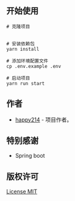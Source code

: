 ## 开始使用

```
# 克隆项目


# 安装依赖包
yarn install

# 添加环境配置文件
cp .env.example .env

# 启动项目
yarn run start
```

## 作者

- [happy214](https://github.com/RogerPeng123) - 项目作者。

<span id="nav-9"></span>

## 特别感谢

- Spring boot

<span id="nav-15"></span>

## 版权许可

[License MIT](LICENSE)